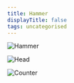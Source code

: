```yaml
---
title: Hammer
displayTitle: false
tags: uncategorised
---
```

![Hammer](https://d2w9rnfcy7mm78.cloudfront.net/12304742/original_7ce3758c198ae6e9418aa052d0e53f03.jpg?1624112164?bc=0)

![Head](https://d2w9rnfcy7mm78.cloudfront.net/12304741/original_d5157c41964adcae73b88aaa33b366a6.jpg?1624112159?bc=0)

![Counter](https://d2w9rnfcy7mm78.cloudfront.net/12304740/original_9abad67dd79d76a73fd2478973560e76.jpg?1624112154?bc=0)
